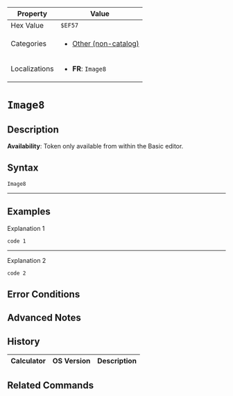 | Property      | Value |
|---------------|-------|
| Hex Value     | `$EF57`|
| Categories    | <ul><li>[Other (non-catalog)](<../categories/Other (non-catalog).md>)</li></ul> |
| Localizations | <ul><li><b>FR</b>: `Image8`</li></ul> |

# `Image8`

## Description



<b>Availability</b>: Token only available from within the Basic editor.

## Syntax
`Image8`

<hr>

## Examples

Explanation 1
```ti-basic
code 1
```
---
Explanation 2
```ti-basic
code 2
```

## Error Conditions


## Advanced Notes


## History
| Calculator | OS Version | Description |
|------------|------------|-------------|


## Related Commands

    